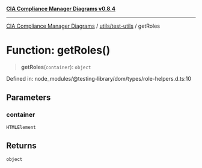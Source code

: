 [**CIA Compliance Manager Diagrams v0.8.4**](../../../README.md)

***

[CIA Compliance Manager Diagrams](../../../modules.md) / [utils/test-utils](../README.md) / getRoles

# Function: getRoles()

> **getRoles**(`container`): `object`

Defined in: node\_modules/@testing-library/dom/types/role-helpers.d.ts:10

## Parameters

### container

`HTMLElement`

## Returns

`object`
